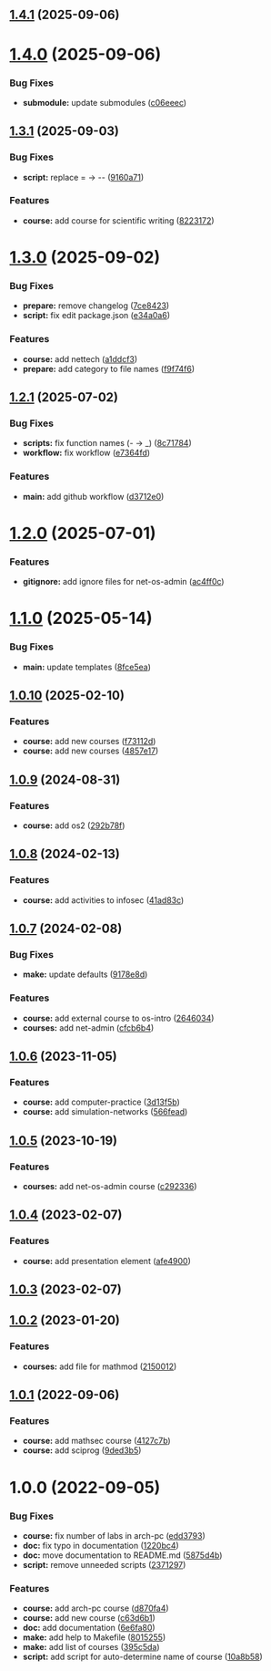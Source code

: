 ## [1.4.1](https://github.com/yamadharma/course-directory-student-template/compare/v1.4.0...v1.4.1) (2025-09-06)



# [1.4.0](https://github.com/yamadharma/course-directory-student-template/compare/v1.3.1...v1.4.0) (2025-09-06)


### Bug Fixes

* **submodule:** update submodules ([c06eeec](https://github.com/yamadharma/course-directory-student-template/commit/c06eeec6b4002017da18d60cdced947ee51294db))



## [1.3.1](https://github.com/yamadharma/course-directory-student-template/compare/v1.3.0...v1.3.1) (2025-09-03)


### Bug Fixes

* **script:** replace = -> -- ([9160a71](https://github.com/yamadharma/course-directory-student-template/commit/9160a7187a00040f977ae5b802c391313994d306))


### Features

* **course:** add course for scientific writing ([8223172](https://github.com/yamadharma/course-directory-student-template/commit/8223172dd941ee5becdbd8f90471076b62e3bd56))



# [1.3.0](https://github.com/yamadharma/course-directory-student-template/compare/v1.2.1...v1.3.0) (2025-09-02)


### Bug Fixes

* **prepare:** remove changelog ([7ce8423](https://github.com/yamadharma/course-directory-student-template/commit/7ce8423ce2b6341b216ff430ac6e8475337c081c))
* **script:** fix edit package.json ([e34a0a6](https://github.com/yamadharma/course-directory-student-template/commit/e34a0a6762596078cbb2369801c5ab533baa4247))


### Features

* **course:** add nettech ([a1ddcf3](https://github.com/yamadharma/course-directory-student-template/commit/a1ddcf39e2a7206608a0d0e0e9f70a7b3434715e))
* **prepare:** add category to file names ([f9f74f6](https://github.com/yamadharma/course-directory-student-template/commit/f9f74f63ed36095ae95b4d81acfcfb16c4898d04))



## [1.2.1](https://github.com/yamadharma/course-directory-student-template/compare/v1.2.0...v1.2.1) (2025-07-02)


### Bug Fixes

* **scripts:** fix function names (- -> _) ([8c71784](https://github.com/yamadharma/course-directory-student-template/commit/8c71784d8d7efb6185fe8923270a3a5115434876))
* **workflow:** fix workflow ([e7364fd](https://github.com/yamadharma/course-directory-student-template/commit/e7364fd50d975d388252e744afc00fc6eaa43dcd))


### Features

* **main:** add github workflow ([d3712e0](https://github.com/yamadharma/course-directory-student-template/commit/d3712e0f051f2b15257a9c45061f9a82952eb87e))



# [1.2.0](https://github.com/yamadharma/course-directory-student-template/compare/v1.1.0...v1.2.0) (2025-07-01)


### Features

* **gitignore:** add ignore files for net-os-admin ([ac4ff0c](https://github.com/yamadharma/course-directory-student-template/commit/ac4ff0c2afeb23dbd51b2b33f39a4a467da5f7fb))



# [1.1.0](https://github.com/yamadharma/course-directory-student-template/compare/v1.0.10...v1.1.0) (2025-05-14)


### Bug Fixes

* **main:** update templates ([8fce5ea](https://github.com/yamadharma/course-directory-student-template/commit/8fce5ea6551b7f58d7d75afc48a9fda10d401fd8))



## [1.0.10](https://github.com/yamadharma/course-directory-student-template/compare/v1.0.9...v1.0.10) (2025-02-10)


### Features

* **course:** add new courses ([f73112d](https://github.com/yamadharma/course-directory-student-template/commit/f73112d50d388f6717abbb69e33f414a3aa78cc0))
* **course:** add new courses ([4857e17](https://github.com/yamadharma/course-directory-student-template/commit/4857e17683bcc0add21ed0bf0d8680f713b93979))



## [1.0.9](https://github.com/yamadharma/course-directory-student-template/compare/v1.0.8...v1.0.9) (2024-08-31)


### Features

* **course:** add os2 ([292b78f](https://github.com/yamadharma/course-directory-student-template/commit/292b78f53a9f8420b406cbf4a181a03cbaa1fecc))



## [1.0.8](https://github.com/yamadharma/course-directory-student-template/compare/v1.0.7...v1.0.8) (2024-02-13)


### Features

* **course:** add activities to infosec ([41ad83c](https://github.com/yamadharma/course-directory-student-template/commit/41ad83c4e2e698ae03ddbb134dffbb67c5e8627e))



## [1.0.7](https://github.com/yamadharma/course-directory-student-template/compare/v1.0.6...v1.0.7) (2024-02-08)


### Bug Fixes

* **make:** update defaults ([9178e8d](https://github.com/yamadharma/course-directory-student-template/commit/9178e8d5b96cf29c8eabab7b9589a85e678e21e9))


### Features

* **course:** add external course to os-intro ([2646034](https://github.com/yamadharma/course-directory-student-template/commit/26460342f87ee4af7597e1739c380bb7efa09a56))
* **courses:** add net-admin ([cfcb6b4](https://github.com/yamadharma/course-directory-student-template/commit/cfcb6b400218d9cb1e613057782ee41cd38a5e14))



## [1.0.6](https://github.com/yamadharma/course-directory-student-template/compare/v1.0.5...v1.0.6) (2023-11-05)


### Features

* **course:** add computer-practice ([3d13f5b](https://github.com/yamadharma/course-directory-student-template/commit/3d13f5bfa087e045119f95a23ecd9faf514a5899))
* **course:** add simulation-networks ([566fead](https://github.com/yamadharma/course-directory-student-template/commit/566fead32834b14cce143f0346aed7800a09a8b6))



## [1.0.5](https://github.com/yamadharma/course-directory-student-template/compare/v1.0.4...v1.0.5) (2023-10-19)


### Features

* **courses:** add net-os-admin course ([c292336](https://github.com/yamadharma/course-directory-student-template/commit/c2923367800c66d900b4757b13b6b5864a5ef02c))



## [1.0.4](https://github.com/yamadharma/course-directory-student-template/compare/v1.0.3...v1.0.4) (2023-02-07)


### Features

* **course:** add presentation element ([afe4900](https://github.com/yamadharma/course-directory-student-template/commit/afe49009b2f1ca47385f3020048617a0570ed196))



## [1.0.3](https://github.com/yamadharma/course-directory-student-template/compare/v1.0.2...v1.0.3) (2023-02-07)



## [1.0.2](https://github.com/yamadharma/course-directory-student-template/compare/v1.0.1...v1.0.2) (2023-01-20)


### Features

* **courses:** add file for mathmod ([2150012](https://github.com/yamadharma/course-directory-student-template/commit/2150012e885375b09edc64d4c709bfb8bc6edacc))



## [1.0.1](https://github.com/yamadharma/course-directory-student-template/compare/v1.0.0...v1.0.1) (2022-09-06)


### Features

* **course:** add mathsec course ([4127c7b](https://github.com/yamadharma/course-directory-student-template/commit/4127c7b10f6784e6d3e54effa3b1e57b4808dfe6))
* **course:** add sciprog ([9ded3b5](https://github.com/yamadharma/course-directory-student-template/commit/9ded3b53f48275c394b3c6bdb465013e83d88def))



# 1.0.0 (2022-09-05)


### Bug Fixes

* **course:** fix number of labs in arch-pc ([edd3793](https://github.com/yamadharma/course-directory-student-template/commit/edd379372c071c796cf84c38cdd7fe996afd0cdb))
* **doc:** fix typo in documentation ([1220bc4](https://github.com/yamadharma/course-directory-student-template/commit/1220bc4a802e558e2a18036b43e39ca131ee644c))
* **doc:** move documentation to README.md ([5875d4b](https://github.com/yamadharma/course-directory-student-template/commit/5875d4bc52646e868974ec518a96fe18c0235b40))
* **script:** remove unneeded scripts ([2371297](https://github.com/yamadharma/course-directory-student-template/commit/23712978562979560713861201f50c82e447e042))


### Features

* **course:** add arch-pc course ([d870fa4](https://github.com/yamadharma/course-directory-student-template/commit/d870fa48c7955d3a068e14bb096c5530c9c48ee1))
* **course:** add new course ([c63d6b1](https://github.com/yamadharma/course-directory-student-template/commit/c63d6b162ed4df91d96bd9a9ea5ee014bdd42f73))
* **doc:** add documentation ([6e6fa80](https://github.com/yamadharma/course-directory-student-template/commit/6e6fa80ecf9a7a2fa1dbd3e45cdf28dc07a1a1f8))
* **make:** add help to Makefile ([8015255](https://github.com/yamadharma/course-directory-student-template/commit/8015255d434b2a4735f0ea406ef99be4d68f8b6f))
* **make:** add list of courses ([395c5da](https://github.com/yamadharma/course-directory-student-template/commit/395c5da4de44d792ee5ceb45f255004a0e0f7e30))
* **script:** add script for auto-determine name of course ([10a8b58](https://github.com/yamadharma/course-directory-student-template/commit/10a8b58ccf830930dc6daf15d664582ce87913e3))




